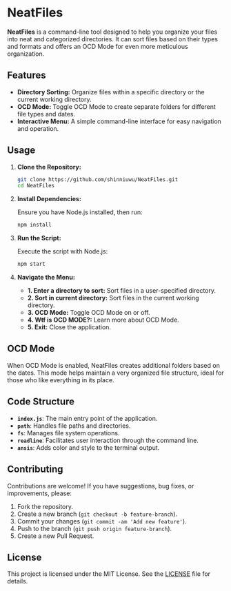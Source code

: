 

# NeatFiles

**NeatFiles** is a command-line tool designed to help you organize your files into neat and categorized directories. It can sort files based on their types and formats and offers an OCD Mode for even more meticulous organization.

## Features

- **Directory Sorting:** Organize files within a specific directory or the current working directory.
- **OCD Mode:** Toggle OCD Mode to create separate folders for different file types and dates.
- **Interactive Menu:** A simple command-line interface for easy navigation and operation.

## Usage

1. **Clone the Repository:**

    ```bash
    git clone https://github.com/shinniuwu/NeatFiles.git
    cd NeatFiles
    ```

2. **Install Dependencies:**

    Ensure you have Node.js installed, then run:

    ```bash
    npm install
    ```

3. **Run the Script:**

    Execute the script with Node.js:

    ```bash
    npm start
    ```

4. **Navigate the Menu:**

    - **1. Enter a directory to sort:** Sort files in a user-specified directory.
    - **2. Sort in current directory:** Sort files in the current working directory.
    - **3. OCD Mode:** Toggle OCD Mode on or off.
    - **4. Wtf is OCD MODE?:** Learn more about OCD Mode.
    - **5. Exit:** Close the application.

## OCD Mode

When OCD Mode is enabled, NeatFiles creates additional folders based on the dates. This mode helps maintain a very organized file structure, ideal for those who like everything in its place.

## Code Structure

- **`index.js`**: The main entry point of the application.
- **`path`**: Handles file paths and directories.
- **`fs`**: Manages file system operations.
- **`readline`**: Facilitates user interaction through the command line.
- **`ansis`**: Adds color and style to the terminal output.

## Contributing

Contributions are welcome! If you have suggestions, bug fixes, or improvements, please:

1. Fork the repository.
2. Create a new branch (`git checkout -b feature-branch`).
3. Commit your changes (`git commit -am 'Add new feature'`).
4. Push to the branch (`git push origin feature-branch`).
5. Create a new Pull Request.

## License

This project is licensed under the MIT License. See the [LICENSE](LICENSE) file for details.

